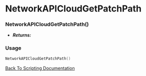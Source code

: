 # NetworkAPICloudGetPatchPath

### NetworkAPICloudGetPatchPath()
- ***Returns:*** 

### Usage

```Lua
NetworkAPICloudGetPatchPath()
```


[Back To Scripting Documentation](../README.md)
